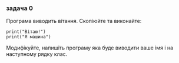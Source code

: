 ### задача 0
Програма виводить вітання. Скопіюйте та виконайте:

    print("Вітаю!")
    print("Я машина")

Модифікуйте, напишіть програму яка буде виводити ваше імя і на наступному рядку клас.  

